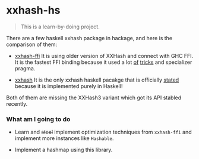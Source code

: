 # xxhash-hs

> This is a learn-by-doing project.

There are a few haskell xxhash package in hackage, and here is the comparison of them:

- [xxhash-ffi](https://github.com/haskell-haskey/xxhash-ffi) It is using older version of XXHash and connect with GHC FFI. It is the fastest FFI binding because it used a lot [of](https://github.com/haskell-haskey/xxhash-ffi/blob/master/src/Data/Digest/XXHash/FFI.hs#L31-L33) [tricks](https://github.com/haskell-haskey/xxhash-ffi/blob/master/src/Data/Digest/XXHash/FFI.hs#L35-L37) and specializer pragma.

- [xxhash](https://github.com/christian-marie/xxhash) It is the only xxhash haskell pacakge that is officially [stated](https://code.google.com/archive/p/xxhash/) because it is implemented purely in Haskell!

Both of them are missing the XXHash3 variant which got its API stabled recently.

### What am I going to do
- Learn and ~~steal~~ implement optimization techniques from `xxhash-ffi` and implement more instances like `Hashable`.

- Implement a hashmap using this library.
